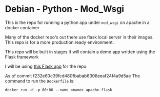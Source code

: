 # Debian - Python - Mod_Wsgi

This is the repo for running a python app under `mod_wsgi` on apache in a docker container

Many of the docker repo's out there use flask local server in their images.
This repo is for a more production ready environment.

This repo will be built in stages
It will contain a demo app written using the Flask framework

I will be using [this Flask app](http://code.tutsplus.com/tutorials/an-introduction-to-pythons-flask-framework--net-28822) for the repo

As of commit f232e60c39fcd480fbabab6308eeaf24f4a9d5ae
The command to run the `Dockerfile` is:

`docker run -d -p 80:80 --name <name> apache-flask`
